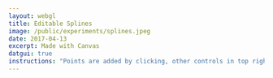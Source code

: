 ```yaml
---
layout: webgl
title: Editable Splines
image: /public/experiments/splines.jpeg
date: 2017-04-13
excerpt: Made with Canvas
datgui: true
instructions: "Points are added by clicking, other controls in top right."
---
```


<style>
.webgl-container {
    background: #e0e0c5;
}
.details-container {
    pointer-events: none;
}
.nav {
    pointer-events: auto;
}
</style>

<script>

{% include matrix.js %}
{% include spline_editor.js %}
</script>
